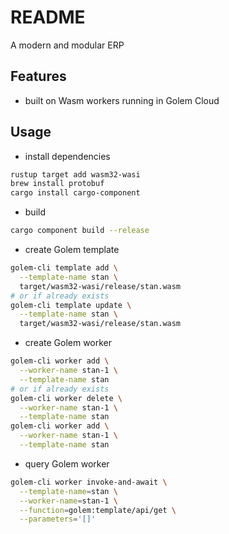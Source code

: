 # README

A modern and modular ERP



## Features

- built on Wasm workers running in Golem Cloud



## Usage

- install dependencies

```sh
rustup target add wasm32-wasi
brew install protobuf
cargo install cargo-component
```

- build

```sh
cargo component build --release
```

- create Golem template

```sh
golem-cli template add \
  --template-name stan \
  target/wasm32-wasi/release/stan.wasm
# or if already exists
golem-cli template update \
  --template-name stan \
  target/wasm32-wasi/release/stan.wasm
```

- create Golem worker

```sh
golem-cli worker add \
  --worker-name stan-1 \
  --template-name stan
# or if already exists
golem-cli worker delete \
  --worker-name stan-1 \
  --template-name stan
golem-cli worker add \
  --worker-name stan-1 \
  --template-name stan
```

- query Golem worker

```sh
golem-cli worker invoke-and-await \
  --template-name=stan \
  --worker-name=stan-1 \
  --function=golem:template/api/get \
  --parameters='[]'
```
